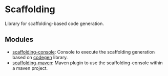 # Scaffolding

Library for scaffolding-based code generation.

## Modules

- [scaffolding-console](scaffolding-console/README.md): Console to execute the scaffolding generation based on [codegen](https://github.com/rdabotelho/codegen) library.
- [scaffolding-maven](scaffolding-maven/README.md): Maven plugin to use the scaffolding-console within a maven project.
